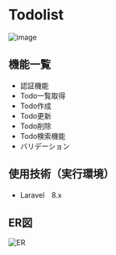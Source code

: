 # Todolist
![image](https://user-images.githubusercontent.com/98827504/198816981-d770a288-9825-463c-bc31-4779a8d7a3ac.png)


## 機能一覧
- 認証機能
- Todo一覧取得
- Todo作成
- Todo更新
- Todo削除
- Todo検索機能
- バリデーション


## 使用技術（実行環境）
- Laravel　8.x

## ER図

![ER](https://user-images.githubusercontent.com/98827504/198817887-54c8858a-0762-4394-a423-84df0336fdd3.png)

